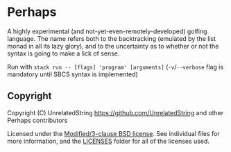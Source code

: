 <!--
  ~ SPDX-FileCopyrightText: 2020-2021 UnrelatedString <https://github.com/UnrelatedString> and other Perhaps contributors
  ~
  ~ SPDX-License-Identifier: BSD-3-Clause
  -->

# Perhaps

A highly experimental (and not-yet-even-remotely-developed) golfing language. The name refers both to the backtracking (emulated by the list monad in all its lazy glory), and to the uncertainty as to whether or not the syntax is going to make a lick of sense.

Run with `stack run -- [flags] 'program' [arguments]` (`-v`/`--verbose` flag is mandatory until SBCS syntax is implemented)

## Copyright

Copyright (C) UnrelatedString <https://github.com/UnrelatedString> and other Perhaps contributors

Licensed under the [Modified/3-clause BSD license](LICENSE).
See individual files for more information,
and the [LICENSES](LICENSES/) folder for all of the licenses used.
